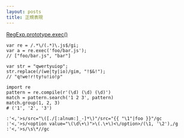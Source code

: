 ```yaml
---
layout: posts
title: 正規表現
---
```


[RegExp.prototype.exec()](https://developer.mozilla.org/en/docs/Web/JavaScript/Reference/Global_Objects/RegExp/exec)

```
var re = /.*\/(.*)\.js$/gi;
var a = re.exec('foo/bar.js');
// ["foo/bar.js", "bar"]
```

```
var str = "qwertyuiop";
str.replace(/(we|ty|io)/gim, "!$&!");
// "q!we!r!ty!u!io!p"
```

```
import re
pattern = re.compile(r'(\d) (\d) (\d)')
match = pattern.search('1 2 3', pattern)
match.group(1, 2, 3)
# ('1', '2', '3')
```

```
:'<,'>s/src="\([./[:alnum:]_-]*\)"/src="{{ "\1"|foo }}"/gc
:'<,'>s/<option value="\(\d\+\)">\(.\+\)<\/option>/(\1, '\2'),/g
:'<,'>s/\s\*//gc
```
